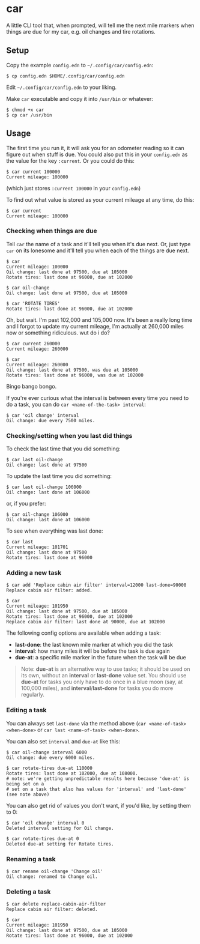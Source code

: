 # car

A little CLI tool that, when prompted, will tell me the next mile markers when things are due for my car, e.g. oil changes and tire rotations.

## Setup

Copy the example `config.edn` to `~/.config/car/config.edn`:

    $ cp config.edn $HOME/.config/car/config.edn

Edit `~/.config/car/config.edn` to your liking.

Make `car` executable and copy it into `/usr/bin` or whatever:

    $ chmod +x car
    $ cp car /usr/bin

## Usage

The first time you run it, it will ask you for an odometer reading so it can figure out when stuff is due. You could also put this in your `config.edn` as the value for the key `:current`. Or you could do this:

    $ car current 100000
    Current mileage: 100000

(which just stores `:current 100000` in your `config.edn`)

To find out what value is stored as your current mileage at any time, do this:

    $ car current
    Current mileage: 100000

### Checking when things are due

Tell `car` the name of a task and it'll tell you when it's due next. Or, just type `car` on its lonesome and it'll tell you when each of the things are due next.

    $ car
    Current mileage: 100000
    Oil change: last done at 97500, due at 105000
    Rotate tires: last done at 96000, due at 102000

    $ car oil-change
    Oil change: last done at 97500, due at 105000

    $ car 'ROTATE TIRES'
    Rotate tires: last done at 96000, due at 102000

Oh, but wait. I'm past 102,000 and 105,000 now. It's been a really long time and I forgot to update my current mileage, I'm actually at 260,000 miles now or something ridiculous. wut do i do?

    $ car current 260000
    Current mileage: 260000

    $ car
    Current mileage: 260000
    Oil change: last done at 97500, was due at 105000
    Rotate tires: last done at 96000, was due at 102000

Bingo bango bongo.

If you're ever curious what the interval is between every time you need to do a task, you can do `car <name-of-the-task> interval`:

    $ car 'oil change' interval
    Oil change: due every 7500 miles.

### Checking/setting when you last did things

To check the last time that you did something:

    $ car last oil-change
    Oil change: last done at 97500

To update the last time you did something:

    $ car last oil-change 106000
    Oil change: last done at 106000

or, if you prefer:

    $ car oil-change 106000
    Oil change: last done at 106000

To see when everything was last done:

    $ car last
    Current mileage: 101701
    Oil change: last done at 97500
    Rotate tires: last done at 96000

### Adding a new task

    $ car add 'Replace cabin air filter' interval=12000 last-done=90000
    Replace cabin air filter: added.

    $ car
    Current mileage: 101950
    Oil change: last done at 97500, due at 105000
    Rotate tires: last done at 96000, due at 102000
    Replace cabin air filter: last done at 90000, due at 102000

The following config options are available when adding a task:

- **last-done**: the last known mile marker at which you did the task
- **interval**: how many miles it will be before the task is due again
- **due-at**: a specific mile marker in the future when the task will be due

> Note: **due-at** is an alternative way to use tasks; it should be used on its own, without an **interval** or **last-done** value set. You should use **due-at** for tasks you only have to do once in a blue moon (say, at 100,000 miles), and **interval**/**last-done** for tasks you do more regularly.

### Editing a task

You can always set `last-done` via the method above (`car <name-of-task> <when-done>` or `car last <name-of-task> <when-done>`.

You can also set `interval` and `due-at` like this:

    $ car oil-change interval 6000
    Oil change: due every 6000 miles.

    $ car rotate-tires due-at 110000
    Rotate tires: last done at 102000, due at 108000.
    # note: we're getting unpredictable results here because 'due-at' is being set on a
    # set on a task that also has values for 'interval' and 'last-done' (see note above)

You can also get rid of values you don't want, if you'd like, by setting them to 0:

    $ car 'oil change' interval 0
    Deleted interval setting for Oil change.

    $ car rotate-tires due-at 0
    Deleted due-at setting for Rotate tires.

### Renaming a task

    $ car rename oil-change 'Change oil'
    Oil change: renamed to Change oil.

### Deleting a task

    $ car delete replace-cabin-air-filter
    Replace cabin air filter: deleted.

    $ car
    Current mileage: 101950
    Oil change: last done at 97500, due at 105000
    Rotate tires: last done at 96000, due at 102000

